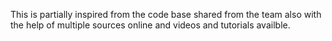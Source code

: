 This is partially inspired from the code base shared from the team 
also with the help of multiple sources online and videos and tutorials availble. 
